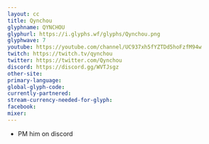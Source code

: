 ```yaml
---
layout: cc
title: Qynchou
glyphname: QYNCHOU
glyphurl: https://i.glyphs.wf/glyphs/Qynchou.png
glyphwave: 7
youtube: https://youtube.com/channel/UC937xh5fYZTDd5hoFzfM94w
twitch: https://twitch.tv/qynchou
twitter: https://twitter.com/Qynchou
discord: https://discord.gg/WVTJsgz
other-site: 
primary-language: 
global-glyph-code: 
currently-partnered: 
stream-currency-needed-for-glyph: 
facebook: 
mixer: 
---
```

* PM him on discord
